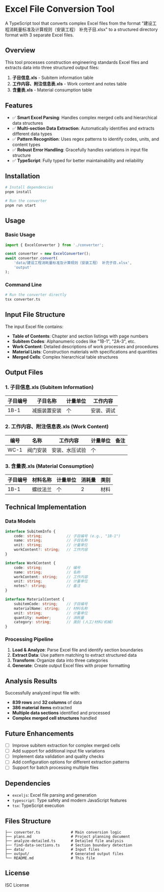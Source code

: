 # Excel File Conversion Tool

A TypeScript tool that converts complex Excel files from the format "建设工程消耗量标准及计算规则（安装工程） 补充子目.xlsx" to a structured directory format with 3 separate Excel files.

## Overview

This tool processes construction engineering standards Excel files and extracts data into three structured output files:

1. **子目信息.xls** - Subitem information table
2. **工作内容、附注信息表.xls** - Work content and notes table  
3. **含量表.xls** - Material consumption table

## Features

- ✅ **Smart Excel Parsing**: Handles complex merged cells and hierarchical data structures
- ✅ **Multi-section Data Extraction**: Automatically identifies and extracts different data types
- ✅ **Pattern Recognition**: Uses regex patterns to identify codes, units, and content types
- ✅ **Robust Error Handling**: Gracefully handles variations in input file structure
- ✅ **TypeScript**: Fully typed for better maintainability and reliability

## Installation

```bash
# Install dependencies
pnpm install

# Run the converter
pnpm run start
```

## Usage

### Basic Usage

```typescript
import { ExcelConverter } from './converter';

const converter = new ExcelConverter();
await converter.convert(
    'data/建设工程消耗量标准及计算规则（安装工程） 补充子目.xlsx',
    'output'
);
```

### Command Line

```bash
# Run the converter directly
tsx converter.ts
```

## Input File Structure

The input Excel file contains:

- **Table of Contents**: Chapter and section listings with page numbers
- **Subitem Codes**: Alphanumeric codes like "1B-1", "2A-3", etc.
- **Work Content**: Detailed descriptions of work processes and procedures
- **Material Lists**: Construction materials with specifications and quantities
- **Merged Cells**: Complex hierarchical table structures

## Output Files

### 1. 子目信息.xls (Subitem Information)
| 子目编号 | 子目名称 | 计量单位 | 工作内容 |
|----------|----------|----------|----------|
| 1B-1     | 减振装置安装 | 个 | 安装、调试 |

### 2. 工作内容、附注信息表.xls (Work Content)
| 编号 | 名称 | 工作内容 | 计量单位 | 备注 |
|------|------|----------|----------|------|
| WC-1 | 阀门安装 | 安装、水压试验 | 个 | |

### 3. 含量表.xls (Material Consumption)
| 子目编号 | 材料名称 | 计量单位 | 消耗量 | 类别 |
|----------|----------|----------|--------|------|
| 1B-1     | 螺纹法兰 | 个 | 2 | 材料 |

## Technical Implementation

### Data Models

```typescript
interface SubitemInfo {
    code: string;           // 子目编号 (e.g., "1B-1")
    name: string;           // 子目名称
    unit: string;           // 计量单位
    workContent?: string;   // 工作内容
}

interface WorkContent {
    code: string;           // 编号
    name: string;           // 名称
    workContent: string;    // 工作内容
    unit: string;           // 计量单位
    notes?: string;         // 备注
}

interface MaterialContent {
    subitemCode: string;    // 子目编号
    materialName: string;   // 材料名称
    unit: string;           // 计量单位
    quantity: number;       // 消耗量
    category: string;       // 类别 (人工/材料/机械)
}
```

### Processing Pipeline

1. **Load & Analyze**: Parse Excel file and identify section boundaries
2. **Extract Data**: Use pattern matching to extract structured data
3. **Transform**: Organize data into three categories
4. **Generate**: Create output Excel files with proper formatting

## Analysis Results

Successfully analyzed input file with:
- **839 rows** and **32 columns** of data
- **386 material items** extracted
- **Multiple data sections** identified and processed
- **Complex merged cell structures** handled

## Future Enhancements

- [ ] Improve subitem extraction for complex merged cells
- [ ] Add support for additional input file variations
- [ ] Implement data validation and quality checks
- [ ] Add configuration options for different extraction patterns
- [ ] Support for batch processing multiple files

## Dependencies

- `exceljs`: Excel file parsing and generation
- `typescript`: Type safety and modern JavaScript features
- `tsx`: TypeScript execution

## Files Structure

```
├── converter.ts              # Main conversion logic
├── plans.md                  # Project planning document
├── analyze-detailed.ts       # Detailed file analysis
├── find-data-sections.ts     # Section boundary detection
├── data/                     # Input files
├── output/                   # Generated output files
└── README.md                 # This file
```

## License

ISC License
